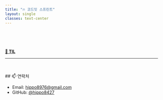 ```yaml
---
title: "🔥 코드잇 스프린트"
layout: single
classes: text-center
---
```


<br>
<br>
<br>

 <a href="/TIL/2025/04/24/TIL/"><strong>📅 TIL</strong></a>




                  
---
<br>
<br>
## 📫 연락처


- Email: hippo8976@gmail.com
- GitHub: [@hippo8427](https://github.com/hippo8427)
